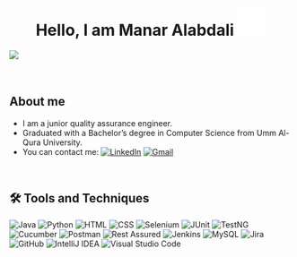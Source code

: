 <h1 align="center">Hello, I am Manar Alabdali <img src="https://github.com/Kathryn-Jie/Kathryn-Jie/blob/main/wave.gif" width="50px"/></h1>

![](https://komarev.com/ghpvc/?username=manaralabdali&color=ff6e97&label=profile+views)

<br>
<h2>About me  </h2>

- I am a junior quality assurance engineer.
- Graduated with a Bachelor’s degree in Computer Science from Umm Al-Qura University.
- You can contact me: 
 [![LinkedIn](https://img.shields.io/badge/-Manar_Alabdali-%230077B5.svg?style=flat&logo=linkedin&logoColor=white)](https://www.linkedin.com/in/manaralabdali/)
 [![Gmail](https://img.shields.io/badge/manar6hmed@gmail.com-ff6e97?style=flat&logo=gmail&logoColor=white)](mailto:manar6hmed@gmail.com)

<br>
<h2>🛠️ Tools and Techniques</h2>

![Java](https://img.shields.io/badge/Java-007396?style=flat&logo=java&logoColor=orange)
![Python](https://img.shields.io/badge/Python-3776AB?style=flat&logo=python&logoColor=white)
![HTML](https://img.shields.io/badge/HTML-E34F26?style=flat&logo=html5&logoColor=white)
![CSS](https://img.shields.io/badge/CSS-1572B6?style=flat&logo=css3&logoColor=white)
![Selenium](https://img.shields.io/badge/Selenium-43B02A?style=flat&logo=selenium&logoColor=white)
![JUnit](https://img.shields.io/badge/Junit-25A162?style=flat&logo=junit&logoColor=white)
![TestNG](https://img.shields.io/badge/Testng-005E86?style=flat&logo=testng&logoColor=white)
![Cucumber](https://img.shields.io/badge/Cucumber-23B85E?style=flat&logo=cucumber&logoColor=white)
![Postman](https://img.shields.io/badge/Postman-FF6C37?style=flat&logo=postman&logoColor=white)
![Rest Assured](https://img.shields.io/badge/Rest%20Assured-525252?style=flat&logo=rest-assuredColor=white)
![Jenkins](https://img.shields.io/badge/Jenkins-D24939?style=flat&logo=jenkins&logoColor=white)
![MySQL](https://img.shields.io/badge/MySQL-4479A1?style=flat&logo=mysql&logoColor=white)
![Jira](https://img.shields.io/badge/Jira-0052CC?style=flat&logo=jira&logoColor=white)
![GitHub](https://img.shields.io/badge/Github-181717?style=flat&logo=github&logoColor=white)
![IntelliJ IDEA](https://img.shields.io/badge/intellij%20idea-000000?style=flat&logo=intellij-idea&logoColor=white)
![Visual Studio Code](https://img.shields.io/badge/visual%20studio%20code-007ACC?style=flat&logo=visual-studio-code&logoColor=white)
